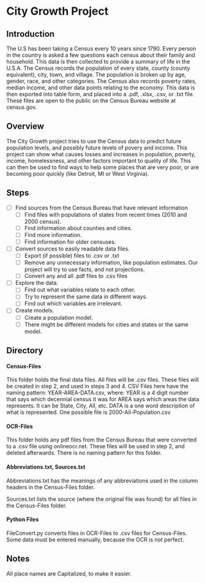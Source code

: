 # City Growth Project
## Introduction
The U.S has been taking a Census every 10 years since 1790. 
Every person in the country is asked a few questions each
census about their family and household. This data is then
collected to provide a summary of life in the U.S.A. The 
Census records the population of every state, county
(county equivalent), city, town, and village. The population
is broken up by age, gender, race, and other categories. 
The Census also records poverty rates, median income, and
other data points relating to the economy. This data is 
then exported into table form, and placed into a .pdf, .xlsx,
.csv, or .txt file. These files are open to the public
on the Census Bureau website at census.gov. 

## Overview
The City Growth project tries to use the Census data to
predict future population levels, and possibly future levels
of povery and income. This project can show what causes 
losses and increases in population, poverty, income, homelessness,
and other factors important to quality of life. This can
then be used to find ways to help some places that are
very poor, or are becoming poor quickly (like Detroit, MI or 
West Virginia). 

## Steps
 - [ ] Find sources from the Census Bureau that have relevant information
   - [ ] Find files with populations of states from recent times 
(2010 and 2000 census).
   - [ ] Find information about counties and cities. 
   - [ ] Find more information. 
   - [ ] Find information for older censuses. 
 - [ ] Convert sources to easily readable data files. 
   - [ ] Export (if possible) files to .csv or .txt
   - [ ] Remove any unnecessary information, like population estimates. 
Our project will try to use facts, and not projections. 
   - [ ] Convert any and all .pdf files to .csv files
 - [ ] Explore the data. 
   - [ ] Find out what variables relate to each other. 
   - [ ] Try to represent the same data in different ways. 
   - [ ] Find out which variables are irrelevant. 
 - [ ] Create models. 
   - [ ] Create a population model.
   - [ ] There might be different models for cities and states
or the same model. 

## Directory
#### Census-Files
This folder holds the final data files. All files will be .csv
files. These files will be created in step 2, and used in steps 
3 and 4. CSV Files here have the naming pattern:
YEAR-AREA-DATA.csv, where:
YEAR is a 4 digit number that says which decennial census it was for
AREA says which areas the data represents. It can be State, City, All, etc.
DATA is a one word description of what is represented.
One possible file is 2000-All-Population.csv

#### OCR-Files
This folder holds any pdf files from the Census Bureau
that were converted to a .csv file using onlineocr.net. 
These files will be used in step 2, and deleted afterwards. 
There is no naming pattern for this folder. 

#### Abbreviations.txt, Sources.txt
Abbreviations.txt has the meanings of any abbreviations
used in the column headers in the Census-Files folder. 

Sources.txt lists the source (where the original file was found)
for all files in the Census-Files folder. 

#### Python Files
FileConvert.py converts files in OCR-Files to .csv files for
Census-Files. Some data must be entered manually, because
the OCR is not perfect. 

## Notes
All place names are Capitalized, to make it easier. 